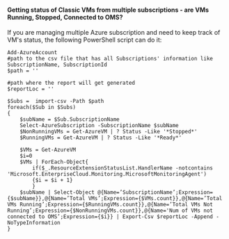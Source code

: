 #### Getting status of Classic VMs from multiple subscriptions - are VMs Running, Stopped, Connected to OMS?
If you are managing multiple Azure subscription and need to keep track of VM's status, the following PowerShell script can do it:

``` 
Add-AzureAccount
#path to the csv file that has all Subscriptions' information like SubscriptionName, SubscriptionId
$path = ''

#path where the report will get generated
$reportLoc = ''

$Subs =  import-csv -Path $path
foreach($Sub in $Subs)
{
    $subName = $Sub.SubscriptionName
    Select-AzureSubscription -SubscriptionName $subName
    $NonRunningVMs = Get-AzureVM | ? Status -Like '*Stopped*'
    $RunningVMs = Get-AzureVM | ? Status -Like '*Ready*'

    $VMs = Get-AzureVM 
    $i=0
    $VMs | ForEach-Object{
        if($_.ResourceExtensionStatusList.HandlerName -notcontains 'Microsoft.EnterpriseCloud.Monitoring.MicrosoftMonitoringAgent')
        {$i = $i + 1} 
        }
    $subName | Select-Object @{Name=’SubscriptionName’;Expression={$subName}},@{Name=’Total VMs’;Expression={$VMs.count}},@{Name=’Total VMs Running’;Expression={$RunningVMs.count}},@{Name=’Total VMs Not Running’;Expression={$NonRunningVMs.count}},@{Name='Num of VMs not connected to OMS’;Expression={$i}} | Export-Csv $reportLoc -Append -NoTypeInformation
}
```
